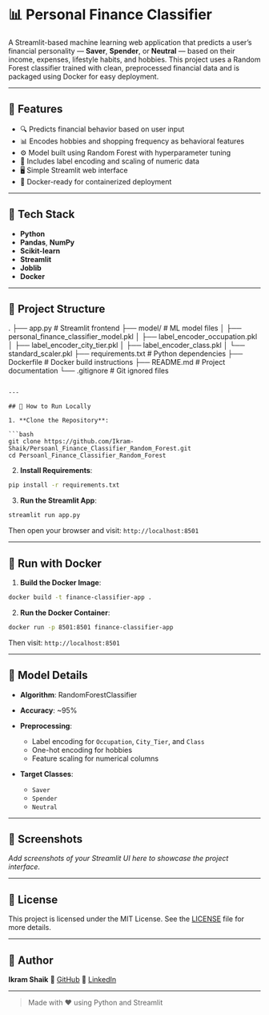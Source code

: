 # 📊 Personal Finance Classifier

A Streamlit-based machine learning web application that predicts a user’s financial personality — **Saver**, **Spender**, or **Neutral** — based on their income, expenses, lifestyle habits, and hobbies. This project uses a Random Forest classifier trained with clean, preprocessed financial data and is packaged using Docker for easy deployment.

---

## 🚀 Features

- 🔍 Predicts financial behavior based on user input
- 📊 Encodes hobbies and shopping frequency as behavioral features
- ⚙️ Model built using Random Forest with hyperparameter tuning
- 💾 Includes label encoding and scaling of numeric data
- 🖥️ Simple Streamlit web interface
- 🐳 Docker-ready for containerized deployment

---

## 🧠 Tech Stack

- **Python**
- **Pandas**, **NumPy**
- **Scikit-learn**
- **Streamlit**
- **Joblib**
- **Docker**

---

## 📁 Project Structure



.
├── app.py                            # Streamlit frontend
├── model/                            # ML model files
│   ├── personal\_finance\_classifier\_model.pkl
│   ├── label\_encoder\_occupation.pkl
│   ├── label\_encoder\_city\_tier.pkl
│   ├── label\_encoder\_class.pkl
│   └── standard\_scaler.pkl
├── requirements.txt                  # Python dependencies
├── Dockerfile                        # Docker build instructions
├── README.md                         # Project documentation
└── .gitignore                        # Git ignored files

````

---

## 🧪 How to Run Locally

1. **Clone the Repository**:

```bash
git clone https://github.com/Ikram-Shaik/Persoanl_Finance_Classifier_Random_Forest.git
cd Persoanl_Finance_Classifier_Random_Forest
````

2. **Install Requirements**:

```bash
pip install -r requirements.txt
```

3. **Run the Streamlit App**:

```bash
streamlit run app.py
```

Then open your browser and visit: `http://localhost:8501`

---

## 🐳 Run with Docker

1. **Build the Docker Image**:

```bash
docker build -t finance-classifier-app .
```

2. **Run the Docker Container**:

```bash
docker run -p 8501:8501 finance-classifier-app
```

Then visit: `http://localhost:8501`

---

## 🧠 Model Details

* **Algorithm**: RandomForestClassifier
* **Accuracy**: \~95%
* **Preprocessing**:

  * Label encoding for `Occupation`, `City_Tier`, and `Class`
  * One-hot encoding for hobbies
  * Feature scaling for numerical columns
* **Target Classes**:

  * `Saver`
  * `Spender`
  * `Neutral`

---

## 📸 Screenshots

*Add screenshots of your Streamlit UI here to showcase the project interface.*

---

## 📝 License

This project is licensed under the MIT License.
See the [LICENSE](LICENSE) file for more details.

---

## 👤 Author

**Ikram Shaik**
🔗 [GitHub](https://github.com/Ikram-Shaik)
🔗 [LinkedIn](https://www.linkedin.com/in/ikramshaik)

---

> Made with ❤️ using Python and Streamlit
